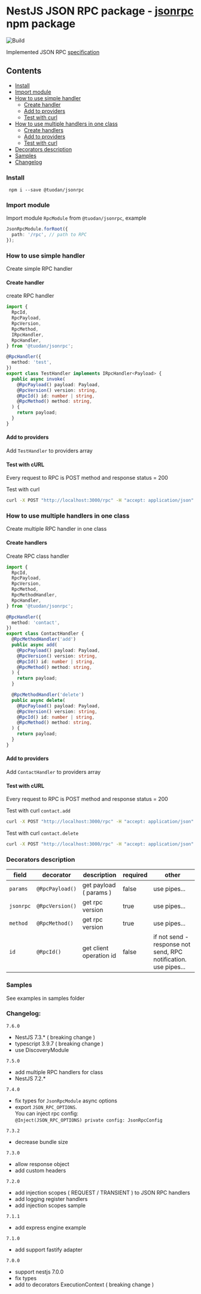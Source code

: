 # NestJS JSON RPC package - [jsonrpc](https://www.npmjs.com/package/@tuodan/jsonrpc) npm package

![Build](https://github.com/Insidexa/nestjs-rpc/workflows/Build/badge.svg)

Implemented JSON RPC [specification](https://www.jsonrpc.org/specification)

## Contents

- [Install](#install)
- [Import module](#import-module)
- [How to use simple handler](#how-to-use-simple-handler)
  - [Create handler](#create-simple-handler)
  - [Add to providers](#add-simple-handler-provider)
  - [Test with curl](#test-simple-handler-curl)
- [How to use multiple handlers in one class](#multi-handlers-in-class)
  - [Create handlers](#create-multiple-handlers)
  - [Add to providers](#add-multiple-handler-provider)
  - [Test with curl](#test-multiple-handler-curl)
- [Decorators description](#decorators-description)
- [Samples](#samples)
- [Changelog](#changelog)

### <a id="install"></a> Install

` npm i --save @tuodan/jsonrpc`

### <a id="import-module"></a> Import module

Import module `RpcModule` from `@tuodan/jsonrpc`, example

```typescript
JsonRpcModule.forRoot({
  path: '/rpc', // path to RPC
});
```

### <a id="how-to-use-simple-handler"></a> How to use simple handler

Create simple RPC handler

#### <a id="create-simple-handler"></a> Create handler

create RPC handler

```typescript
import {
  RpcId,
  RpcPayload,
  RpcVersion,
  RpcMethod,
  IRpcHandler,
  RpcHandler,
} from '@tuodan/jsonrpc';

@RpcHandler({
  method: 'test',
})
export class TestHandler implements IRpcHandler<Payload> {
  public async invoke(
    @RpcPayload() payload: Payload,
    @RpcVersion() version: string,
    @RpcId() id: number | string,
    @RpcMethod() method: string,
  ) {
    return payload;
  }
}
```

#### <a id="add-simple-handler-provider"></a> Add to providers

Add `TestHandler` to providers array

#### <a id="test-simple-handler-curl"></a> Test with cURL

Every request to RPC is POST method and response status = 200

Test with curl

```bash
curl -X POST "http://localhost:3000/rpc" -H "accept: application/json" -H "Content-Type: application/json" -d '{"jsonrpc": "2.0", "method": "test", "id": 2}'
```

### <a id="multi-handlers-in-class"></a> How to use multiple handlers in one class

Create multiple RPC handler in one class

#### <a id="create-multiple-handlers"></a> Create handlers

Create RPC class handler

```typescript
import {
  RpcId,
  RpcPayload,
  RpcVersion,
  RpcMethod,
  RpcMethodHandler,
  RpcHandler,
} from '@tuodan/jsonrpc';

@RpcHandler({
  method: 'contact',
})
export class ContactHandler {
  @RpcMethodHandler('add')
  public async add(
    @RpcPayload() payload: Payload,
    @RpcVersion() version: string,
    @RpcId() id: number | string,
    @RpcMethod() method: string,
  ) {
    return payload;
  }

  @RpcMethodHandler('delete')
  public async delete(
    @RpcPayload() payload: Payload,
    @RpcVersion() version: string,
    @RpcId() id: number | string,
    @RpcMethod() method: string,
  ) {
    return payload;
  }
}
```

#### <a id="add-multiple-handler-provider"></a> Add to providers

Add `ContactHandler` to providers array

#### <a id="test-multiple-handler-curl"></a> Test with cURL

Every request to RPC is POST method and response status = 200

Test with curl `contact.add`

```bash
curl -X POST "http://localhost:3000/rpc" -H "accept: application/json" -H "Content-Type: application/json" -d '{"jsonrpc": "2.0", "method": "contact.add", "id": 2}'
```

Test with curl `contact.delete`

```bash
curl -X POST "http://localhost:3000/rpc" -H "accept: application/json" -H "Content-Type: application/json" -d '{"jsonrpc": "2.0", "method": "contact.delete", "id": 2}'
```

### Decorators description

| field     | decorator       | description             | required | other                                                           |
| --------- | --------------- | ----------------------- | -------- | --------------------------------------------------------------- |
| `params`  | `@RpcPayload()` | get payload ( params )  | false    | use pipes...                                                    |
| `jsonrpc` | `@RpcVersion()` | get rpc version         | true     | use pipes...                                                    |
| `method`  | `@RpcMethod()`  | get rpc version         | true     | use pipes...                                                    |
| `id`      | `@RpcId()`      | get client operation id | false    | if not send - response not send, RPC notification. use pipes... |

### Samples

See examples in samples folder

### Changelog:

`7.6.0`

- NestJS 7.3.\* ( breaking change )
- typescript 3.9.7 ( breaking change )
- use DiscoveryModule

`7.5.0`

- add multiple RPC handlers for class
- NestJS 7.2.\*

`7.4.0`

- fix types for `JsonRpcModule` async options
- export `JSON_RPC_OPTIONS`.  
  You can inject rpc config:  
  `@Inject(JSON_RPC_OPTIONS) private config: JsonRpcConfig`

`7.3.2`

- decrease bundle size

`7.3.0`

- allow response object
- add custom headers

`7.2.0`

- add injection scopes ( REQUEST / TRANSIENT ) to JSON RPC handlers
- add logging register handlers
- add injection scopes sample

`7.1.1`

- add express engine example

`7.1.0`

- add support fastify adapter

`7.0.0`

- support nestjs 7.0.0
- fix types
- add to decorators ExecutionContext ( breaking change )

